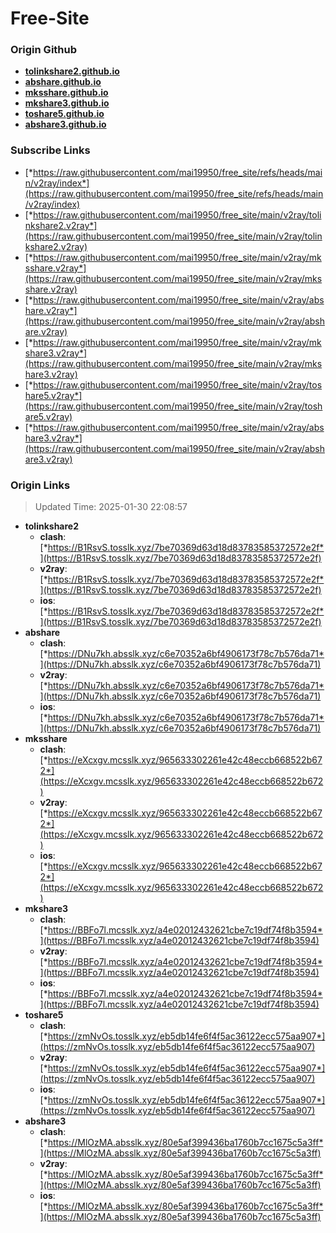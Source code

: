# Free-Site

### Origin Github

- [**tolinkshare2.github.io**](https://github.com/tolinkshare2/tolinkshare2.github.io)
- [**abshare.github.io**](https://github.com/abshare/abshare.github.io)
- [**mksshare.github.io**](https://github.com/mksshare/mksshare.github.io)
- [**mkshare3.github.io**](https://github.com/mkshare3/mkshare3.github.io)
- [**toshare5.github.io**](https://github.com/toshare5/toshare5.github.io)
- [**abshare3.github.io**](https://github.com/abshare3/abshare3.github.io)

### Subscribe Links

- [*https://raw.githubusercontent.com/mai19950/free_site/refs/heads/main/v2ray/index*](https://raw.githubusercontent.com/mai19950/free_site/refs/heads/main/v2ray/index)
- [*https://raw.githubusercontent.com/mai19950/free_site/main/v2ray/tolinkshare2.v2ray*](https://raw.githubusercontent.com/mai19950/free_site/main/v2ray/tolinkshare2.v2ray)
- [*https://raw.githubusercontent.com/mai19950/free_site/main/v2ray/mksshare.v2ray*](https://raw.githubusercontent.com/mai19950/free_site/main/v2ray/mksshare.v2ray)
- [*https://raw.githubusercontent.com/mai19950/free_site/main/v2ray/abshare.v2ray*](https://raw.githubusercontent.com/mai19950/free_site/main/v2ray/abshare.v2ray)
- [*https://raw.githubusercontent.com/mai19950/free_site/main/v2ray/mkshare3.v2ray*](https://raw.githubusercontent.com/mai19950/free_site/main/v2ray/mkshare3.v2ray)
- [*https://raw.githubusercontent.com/mai19950/free_site/main/v2ray/toshare5.v2ray*](https://raw.githubusercontent.com/mai19950/free_site/main/v2ray/toshare5.v2ray)
- [*https://raw.githubusercontent.com/mai19950/free_site/main/v2ray/abshare3.v2ray*](https://raw.githubusercontent.com/mai19950/free_site/main/v2ray/abshare3.v2ray)

### Origin Links

> Updated Time: 2025-01-30 22:08:57

- **tolinkshare2**
  - **clash**: [*https://B1RsvS.tosslk.xyz/7be70369d63d18d83783585372572e2f*](https://B1RsvS.tosslk.xyz/7be70369d63d18d83783585372572e2f)
  - **v2ray**: [*https://B1RsvS.tosslk.xyz/7be70369d63d18d83783585372572e2f*](https://B1RsvS.tosslk.xyz/7be70369d63d18d83783585372572e2f)
  - **ios**: [*https://B1RsvS.tosslk.xyz/7be70369d63d18d83783585372572e2f*](https://B1RsvS.tosslk.xyz/7be70369d63d18d83783585372572e2f)
- **abshare**
  - **clash**: [*https://DNu7kh.absslk.xyz/c6e70352a6bf4906173f78c7b576da71*](https://DNu7kh.absslk.xyz/c6e70352a6bf4906173f78c7b576da71)
  - **v2ray**: [*https://DNu7kh.absslk.xyz/c6e70352a6bf4906173f78c7b576da71*](https://DNu7kh.absslk.xyz/c6e70352a6bf4906173f78c7b576da71)
  - **ios**: [*https://DNu7kh.absslk.xyz/c6e70352a6bf4906173f78c7b576da71*](https://DNu7kh.absslk.xyz/c6e70352a6bf4906173f78c7b576da71)
- **mksshare**
  - **clash**: [*https://eXcxgv.mcsslk.xyz/965633302261e42c48eccb668522b672*](https://eXcxgv.mcsslk.xyz/965633302261e42c48eccb668522b672)
  - **v2ray**: [*https://eXcxgv.mcsslk.xyz/965633302261e42c48eccb668522b672*](https://eXcxgv.mcsslk.xyz/965633302261e42c48eccb668522b672)
  - **ios**: [*https://eXcxgv.mcsslk.xyz/965633302261e42c48eccb668522b672*](https://eXcxgv.mcsslk.xyz/965633302261e42c48eccb668522b672)
- **mkshare3**
  - **clash**: [*https://BBFo7l.mcsslk.xyz/a4e02012432621cbe7c19df74f8b3594*](https://BBFo7l.mcsslk.xyz/a4e02012432621cbe7c19df74f8b3594)
  - **v2ray**: [*https://BBFo7l.mcsslk.xyz/a4e02012432621cbe7c19df74f8b3594*](https://BBFo7l.mcsslk.xyz/a4e02012432621cbe7c19df74f8b3594)
  - **ios**: [*https://BBFo7l.mcsslk.xyz/a4e02012432621cbe7c19df74f8b3594*](https://BBFo7l.mcsslk.xyz/a4e02012432621cbe7c19df74f8b3594)
- **toshare5**
  - **clash**: [*https://zmNvOs.tosslk.xyz/eb5db14fe6f4f5ac36122ecc575aa907*](https://zmNvOs.tosslk.xyz/eb5db14fe6f4f5ac36122ecc575aa907)
  - **v2ray**: [*https://zmNvOs.tosslk.xyz/eb5db14fe6f4f5ac36122ecc575aa907*](https://zmNvOs.tosslk.xyz/eb5db14fe6f4f5ac36122ecc575aa907)
  - **ios**: [*https://zmNvOs.tosslk.xyz/eb5db14fe6f4f5ac36122ecc575aa907*](https://zmNvOs.tosslk.xyz/eb5db14fe6f4f5ac36122ecc575aa907)
- **abshare3**
  - **clash**: [*https://MlOzMA.absslk.xyz/80e5af399436ba1760b7cc1675c5a3ff*](https://MlOzMA.absslk.xyz/80e5af399436ba1760b7cc1675c5a3ff)
  - **v2ray**: [*https://MlOzMA.absslk.xyz/80e5af399436ba1760b7cc1675c5a3ff*](https://MlOzMA.absslk.xyz/80e5af399436ba1760b7cc1675c5a3ff)
  - **ios**: [*https://MlOzMA.absslk.xyz/80e5af399436ba1760b7cc1675c5a3ff*](https://MlOzMA.absslk.xyz/80e5af399436ba1760b7cc1675c5a3ff)
